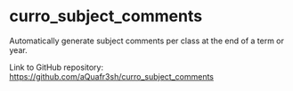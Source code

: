 # curro_subject_comments
Automatically generate subject comments per class at the end of a term or year.

Link to GitHub repository: https://github.com/aQuafr3sh/curro_subject_comments
